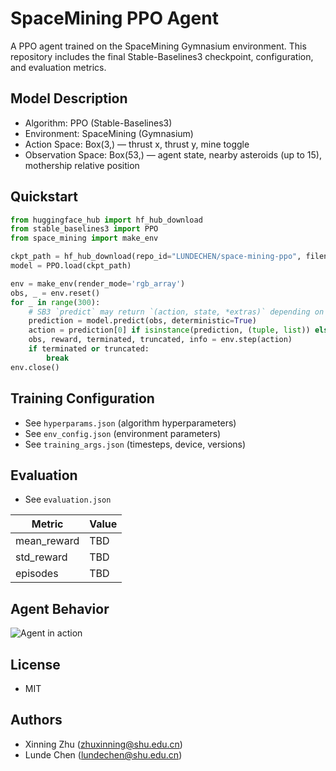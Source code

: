 # SpaceMining PPO Agent

A PPO agent trained on the SpaceMining Gymnasium environment. This repository includes the final Stable-Baselines3 checkpoint, configuration, and evaluation metrics.

## Model Description

- Algorithm: PPO (Stable-Baselines3)
- Environment: SpaceMining (Gymnasium)
- Action Space: Box(3,) — thrust x, thrust y, mine toggle
- Observation Space: Box(53,) — agent state, nearby asteroids (up to 15), mothership relative position

## Quickstart

```python
from huggingface_hub import hf_hub_download
from stable_baselines3 import PPO
from space_mining import make_env

ckpt_path = hf_hub_download(repo_id="LUNDECHEN/space-mining-ppo", filename="final_model.zip")
model = PPO.load(ckpt_path)

env = make_env(render_mode='rgb_array')
obs, _ = env.reset()
for _ in range(300):
    # SB3 `predict` may return `(action, state, *extras)` depending on version.
    prediction = model.predict(obs, deterministic=True)
    action = prediction[0] if isinstance(prediction, (tuple, list)) else prediction
    obs, reward, terminated, truncated, info = env.step(action)
    if terminated or truncated:
        break
env.close()
```

## Training Configuration

- See `hyperparams.json` (algorithm hyperparameters)
- See `env_config.json` (environment parameters)
- See `training_args.json` (timesteps, device, versions)

## Evaluation

- See `evaluation.json`

| Metric        | Value |
|---------------|-------|
| mean_reward   | TBD   |
| std_reward    | TBD   |
| episodes      | TBD   |

## Agent Behavior

![Agent in action](agent_long.gif)

## License

- MIT 

## Authors

- Xinning Zhu (zhuxinning@shu.edu.cn)
- Lunde Chen (lundechen@shu.edu.cn)
